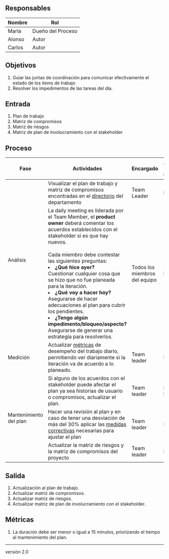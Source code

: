 ## Responsables
| Nombre    | Rol               |
| --------- | ----------------- |
| Marla     | Dueño del Proceso |
| Alonso    | Autor             |
| Carlos    |  Autor            |

## Objetivos
1. Guiar las juntas de coordinación para comunicar efectivamente el estado de los items de trabajo 
2. Resolver los impedimentos de las tareas del día.

## Entrada 
1. Plan de trabajo
2. Matriz de compromisos
3. Matriz de riesgos
4. Matriz de plan de involucramiento con el stakeholder

## Proceso
<table>
  <thead>
    <tr>
      <th>Fase</th>
      <th>Actividades</th>
      <th>Encargado</th>
      <th>Áreas del CMMI</th>
    </tr>
  </thead>
  <tbody>
    <tr>
      <td rowspan="2">Análisis</td>
      <td>
          Visualizar el plan de trabajo y matriz de compromisos encontradas en el <a href="https://github.com/novaDepto/Nova/wiki/Directorio-de-archivos-del-departamento">directorio</a> del departamento </td>
      <td>Team Leader</td>
      <td>PP</td>
    </tr>
    <tr>
      <td>
          La daily meeting es liderada por el Team Member, el <b>product owner</b> deberá comentar los acuerdos establecidos con el stakeholder si es que hay nuevos.<br><br>Cada miembro debe contestar las siguientes preguntas: 
          </br>
              <li>
                <b>¿Qué hice ayer?</b>
              </li>
              Cuestionar cualquier cosa que se hizo que no fue planeada para la iteración. 
        </br>
          <li>
            <b>¿Qué voy a hacer hoy? </b>
          </li>
            Asegurarse de hacer adecuaciones al plan para cubrir los pendientes.
        </br>
          <li>
            <b>¿Tengo algún impedimento/bloqueo/aspecto?</b>
          </li>
            Asegurarse de generar una estrategía para resolverlos.        </td>
      <td>Todos los miembros del equipo</td>
      <td>PP</td>
    </tr>
    <tr>
        <td>Medición</td>
        <td> Actualizar <a href="https://github.com/novaDepto/Nova/wiki/Proceso-de-gesti%C3%B3n-de-m%C3%A9tricas">métricas</a> de desempeño del trabajo diario, permitiendo ver diariamente si la iteración va de acuerdo a lo planeado.</td>
          <td>Team leader</td>
          <td>MA</td>
    </tr>
    <tr>
        <td rowspan="3">Mantenimiento del plan</td>
        <td>
Si alguno de los acuerdos con el stakeholder puede afectar el plan ya sea historias de usuario o compromisos,  actualizar el plan.
</td>
        <td>Team leader</td>
        <td>PP, REQM</td>
    </tr>
    <tr>
      <td> Hacer una revisión al plan y en caso de tener una desviación de más del 30% aplicar las <a href="https://github.com/novaDepto/Nova/wiki/Proceso-de-acciones-correctivas">medidas correctivas</a> necesarias para ajustar el plan </td>
      <td> Team leader</td>
      <td> PP </td>
    </tr>
      <tr>
      <td> Actualizar la matriz de riesgos y la matriz de compromisos del proyecto  </td>
      <td> Team leader</td>
      <td> PP </td>
    </tr> 
  </tbody>
</table>


## Salida
1. Actualización al plan de trabajo.
2. Actualizar matriz de compromisos.
3. Actualizar matriz de riesgos.
4. Actualizar matriz de plan de involucramiento con el stakeholder.


## Métricas
1. La duración debe ser menor o igual a 15 minutos, priorizando el tiempo al mantenimiento del plan.

***
versión 2.0

